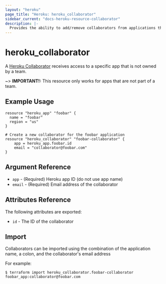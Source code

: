 ```yaml
---
layout: "heroku"
page_title: "Heroku: heroku_collaborator"
sidebar_current: "docs-heroku-resource-collaborator"
description: |-
  Provides the ability to add/remove collaborators from applications that are not owned by a team
---
```


# heroku\_collaborator

A [Heroku Collaborator](https://devcenter.heroku.com/articles/platform-api-reference#collaborator)
receives access to a specific app that is not owned by a team.

~> **IMPORTANT!:**
This resource only works for apps that are not part of a team.

## Example Usage

```hcl-terraform
resource "heroku_app" "foobar" {
  name = "foobar"
  region = "us"
}

# Create a new collaborator for the foobar application
resource "heroku_collaborator" "foobar-collaborator" {
	app = heroku_app.foobar.id
	email = "collaborator@foobar.com"
}
```

## Argument Reference
* `app` - (Required) Heroku app ID (do not use app name)
* `email` - (Required) Email address of the collaborator

## Attributes Reference
The following attributes are exported:

* `id` - The ID of the collaborator

## Import
Collaborators can be imported using the combination of the application name, a colon, and the collaborator's email address

For example:

```
$ terraform import heroku_collaborator.foobar-collaborator foobar_app:collaborator@foobar.com
```
